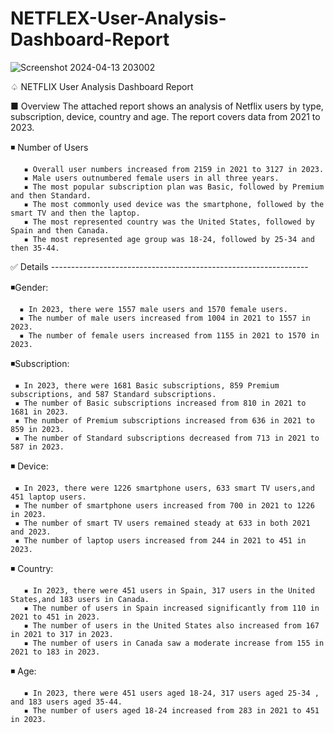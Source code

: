 # NETFLEX-User-Analysis-Dashboard-Report
![Screenshot 2024-04-13 203002](https://github.com/Omar-Eliawa/NETFLEX-User-Analysis-Dashboard-Report/assets/110627690/669be0ef-0b43-461f-b3a0-8aad9ca9b4d3)

♤ NETFLIX User Analysis Dashboard Report

■ Overview
The attached report shows an analysis of Netflix users by type, subscription, device, country and age. The report covers data from 2021 to 2023.

◾ Number of Users

       ▪ Overall user numbers increased from 2159 in 2021 to 3127 in 2023.
       ▪ Male users outnumbered female users in all three years.
       ▪ The most popular subscription plan was Basic, followed by Premium and then Standard.
       ▪ The most commonly used device was the smartphone, followed by the smart TV and then the laptop.
       ▪ The most represented country was the United States, followed by Spain and then Canada.
       ▪ The most represented age group was 18-24, followed by 25-34 and then 35-44.

✅ Details ----------------------------------------------------------------

  ◾Gender:
  
      ▪ In 2023, there were 1557 male users and 1570 female users.
      ▪ The number of male users increased from 1004 in 2021 to 1557 in 2023.
      ▪ The number of female users increased from 1155 in 2021 to 1570 in 2023.

  ◾Subscription:
  
     ▪ In 2023, there were 1681 Basic subscriptions, 859 Premium subscriptions, and 587 Standard subscriptions.
     ▪ The number of Basic subscriptions increased from 810 in 2021 to 1681 in 2023.
     ▪ The number of Premium subscriptions increased from 636 in 2021 to 859 in 2023.
     ▪ The number of Standard subscriptions decreased from 713 in 2021 to 587 in 2023.

   ◾ Device:
   
     ▪ In 2023, there were 1226 smartphone users, 633 smart TV users,and 451 laptop users.
     ▪ The number of smartphone users increased from 700 in 2021 to 1226 in 2023.
     ▪ The number of smart TV users remained steady at 633 in both 2021 and 2023.
     ▪ The number of laptop users increased from 244 in 2021 to 451 in 2023.

   ◾ Country:
   
       ▪ In 2023, there were 451 users in Spain, 317 users in the United States,and 183 users in Canada.
       ▪ The number of users in Spain increased significantly from 110 in 2021 to 451 in 2023.
       ▪ The number of users in the United States also increased from 167 in 2021 to 317 in 2023.
       ▪ The number of users in Canada saw a moderate increase from 155 in 2021 to 183 in 2023.
     
  ◾ Age:
  
       ▪ In 2023, there were 451 users aged 18-24, 317 users aged 25-34 , and 183 users aged 35-44.
       ▪ The number of users aged 18-24 increased from 283 in 2021 to 451 in 2023.



